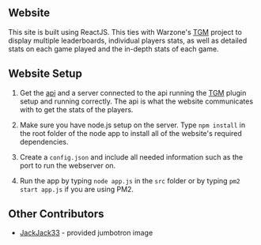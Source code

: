 ## Website

This site is built using ReactJS. This ties with Warzone's [TGM](https://github.com/WarzoneMC/Warzone) project to display multiple leaderboards, individual players stats, as well as detailed stats on each game played and the in-depth stats of each game.

## Website Setup

1. Get the [api](https://github.com/WarzoneMC/api) and a server connected to the api running the [TGM](https://github.com/WarzoneMC/Warzone) plugin setup and running correctly. The api is what the website communicates with to get the stats of the players.

2. Make sure you have node.js setup on the server. Type `npm install` in the root folder of the node app to install all of the website's required dependencies.

3. Create a `config.json` and include all needed information such as the port to run the webserver on.

4. Run the app by typing `node app.js` in the `src` folder or by typing `pm2 start app.js` if you are using PM2.

## Other Contributors

- [JackJack33](https://github.com/JackJack33) - provided jumbotron image
